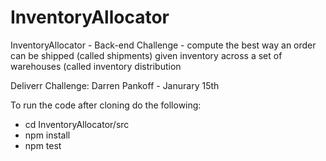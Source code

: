 # InventoryAllocator
InventoryAllocator - Back-end Challenge - compute the best way an order can be shipped (called shipments) given inventory across a set of warehouses (called inventory distribution

Deliverr Challenge: Darren Pankoff - Janurary 15th

To run the code after cloning do the following:

- cd InventoryAllocator/src
- npm install
- npm test

